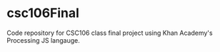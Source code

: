 # csc106Final

Code repository for CSC106 class final project using Khan Academy's Processing JS langauge. 
